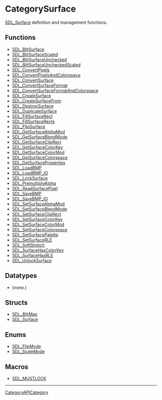 # CategorySurface

[SDL_Surface](SDL_Surface) definition and management functions.

<!-- END CATEGORY DOCUMENTATION -->

## Functions

<!-- DO NOT HAND-EDIT CATEGORY LISTS, THEY ARE AUTOGENERATED AND WILL BE OVERWRITTEN, BASED ON TAGS IN INDIVIDUAL PAGE FOOTERS. EDIT THOSE INSTEAD. -->
<!-- BEGIN CATEGORY LIST: CategorySurface, CategoryAPIFunction -->
- [SDL_BlitSurface](SDL_BlitSurface)
- [SDL_BlitSurfaceScaled](SDL_BlitSurfaceScaled)
- [SDL_BlitSurfaceUnchecked](SDL_BlitSurfaceUnchecked)
- [SDL_BlitSurfaceUncheckedScaled](SDL_BlitSurfaceUncheckedScaled)
- [SDL_ConvertPixels](SDL_ConvertPixels)
- [SDL_ConvertPixelsAndColorspace](SDL_ConvertPixelsAndColorspace)
- [SDL_ConvertSurface](SDL_ConvertSurface)
- [SDL_ConvertSurfaceFormat](SDL_ConvertSurfaceFormat)
- [SDL_ConvertSurfaceFormatAndColorspace](SDL_ConvertSurfaceFormatAndColorspace)
- [SDL_CreateSurface](SDL_CreateSurface)
- [SDL_CreateSurfaceFrom](SDL_CreateSurfaceFrom)
- [SDL_DestroySurface](SDL_DestroySurface)
- [SDL_DuplicateSurface](SDL_DuplicateSurface)
- [SDL_FillSurfaceRect](SDL_FillSurfaceRect)
- [SDL_FillSurfaceRects](SDL_FillSurfaceRects)
- [SDL_FlipSurface](SDL_FlipSurface)
- [SDL_GetSurfaceAlphaMod](SDL_GetSurfaceAlphaMod)
- [SDL_GetSurfaceBlendMode](SDL_GetSurfaceBlendMode)
- [SDL_GetSurfaceClipRect](SDL_GetSurfaceClipRect)
- [SDL_GetSurfaceColorKey](SDL_GetSurfaceColorKey)
- [SDL_GetSurfaceColorMod](SDL_GetSurfaceColorMod)
- [SDL_GetSurfaceColorspace](SDL_GetSurfaceColorspace)
- [SDL_GetSurfaceProperties](SDL_GetSurfaceProperties)
- [SDL_LoadBMP](SDL_LoadBMP)
- [SDL_LoadBMP_IO](SDL_LoadBMP_IO)
- [SDL_LockSurface](SDL_LockSurface)
- [SDL_PremultiplyAlpha](SDL_PremultiplyAlpha)
- [SDL_ReadSurfacePixel](SDL_ReadSurfacePixel)
- [SDL_SaveBMP](SDL_SaveBMP)
- [SDL_SaveBMP_IO](SDL_SaveBMP_IO)
- [SDL_SetSurfaceAlphaMod](SDL_SetSurfaceAlphaMod)
- [SDL_SetSurfaceBlendMode](SDL_SetSurfaceBlendMode)
- [SDL_SetSurfaceClipRect](SDL_SetSurfaceClipRect)
- [SDL_SetSurfaceColorKey](SDL_SetSurfaceColorKey)
- [SDL_SetSurfaceColorMod](SDL_SetSurfaceColorMod)
- [SDL_SetSurfaceColorspace](SDL_SetSurfaceColorspace)
- [SDL_SetSurfacePalette](SDL_SetSurfacePalette)
- [SDL_SetSurfaceRLE](SDL_SetSurfaceRLE)
- [SDL_SoftStretch](SDL_SoftStretch)
- [SDL_SurfaceHasColorKey](SDL_SurfaceHasColorKey)
- [SDL_SurfaceHasRLE](SDL_SurfaceHasRLE)
- [SDL_UnlockSurface](SDL_UnlockSurface)
<!-- END CATEGORY LIST -->

## Datatypes

<!-- DO NOT HAND-EDIT CATEGORY LISTS, THEY ARE AUTOGENERATED AND WILL BE OVERWRITTEN, BASED ON TAGS IN INDIVIDUAL PAGE FOOTERS. EDIT THOSE INSTEAD. -->
<!-- BEGIN CATEGORY LIST: CategorySurface, CategoryAPIDatatype -->
- (none.)
<!-- END CATEGORY LIST -->

## Structs

<!-- DO NOT HAND-EDIT CATEGORY LISTS, THEY ARE AUTOGENERATED AND WILL BE OVERWRITTEN, BASED ON TAGS IN INDIVIDUAL PAGE FOOTERS. EDIT THOSE INSTEAD. -->
<!-- BEGIN CATEGORY LIST: CategorySurface, CategoryAPIStruct -->
- [SDL_BlitMap](SDL_BlitMap)
- [SDL_Surface](SDL_Surface)
<!-- END CATEGORY LIST -->

## Enums

<!-- DO NOT HAND-EDIT CATEGORY LISTS, THEY ARE AUTOGENERATED AND WILL BE OVERWRITTEN, BASED ON TAGS IN INDIVIDUAL PAGE FOOTERS. EDIT THOSE INSTEAD. -->
<!-- BEGIN CATEGORY LIST: CategorySurface, CategoryAPIEnum -->
- [SDL_FlipMode](SDL_FlipMode)
- [SDL_ScaleMode](SDL_ScaleMode)
<!-- END CATEGORY LIST -->

## Macros

<!-- DO NOT HAND-EDIT CATEGORY LISTS, THEY ARE AUTOGENERATED AND WILL BE OVERWRITTEN, BASED ON TAGS IN INDIVIDUAL PAGE FOOTERS. EDIT THOSE INSTEAD. -->
<!-- BEGIN CATEGORY LIST: CategorySurface, CategoryAPIMacro -->
- [SDL_MUSTLOCK](SDL_MUSTLOCK)
<!-- END CATEGORY LIST -->


----
[CategoryAPICategory](CategoryAPICategory)

